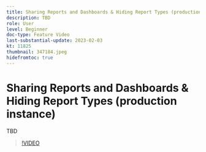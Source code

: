 ```yaml
---
title: Sharing Reports and Dashboards & Hiding Report Types (production instance)
description: TBD
role: User
level: Beginner
doc-type: Feature Video
last-substantial-update: 2023-02-03
kt: 11825
thumbnail: 347184.jpeg
hidefromtoc: true
---
```


# Sharing Reports and Dashboards & Hiding Report Types (production instance)

TBD

>[!VIDEO](https://video.tv.adobe.com/v/347184/?quality=12&learn=on)
